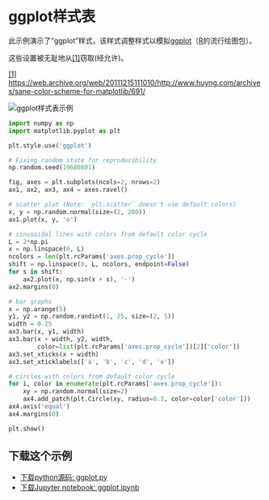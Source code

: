 # ggplot样式表

此示例演示了“ggplot”样式，该样式调整样式以模拟[ggplot](http://ggplot2.org/)（[R](https://www.r-project.org/)的流行绘图包）。

这些设置被无耻地从[[1]](https://matplotlib.org/gallery/style_sheets/ggplot.html#id2)窃取(经允许)。

[[1]](https://matplotlib.org/gallery/style_sheets/ggplot.html#id1) https://web.archive.org/web/20111215111010/http://www.huyng.com/archives/sane-color-scheme-for-matplotlib/691/

![ggplot样式表示例](https://matplotlib.org/_images/sphx_glr_ggplot_001.png)

```python
import numpy as np
import matplotlib.pyplot as plt

plt.style.use('ggplot')

# Fixing random state for reproducibility
np.random.seed(19680801)

fig, axes = plt.subplots(ncols=2, nrows=2)
ax1, ax2, ax3, ax4 = axes.ravel()

# scatter plot (Note: `plt.scatter` doesn't use default colors)
x, y = np.random.normal(size=(2, 200))
ax1.plot(x, y, 'o')

# sinusoidal lines with colors from default color cycle
L = 2*np.pi
x = np.linspace(0, L)
ncolors = len(plt.rcParams['axes.prop_cycle'])
shift = np.linspace(0, L, ncolors, endpoint=False)
for s in shift:
    ax2.plot(x, np.sin(x + s), '-')
ax2.margins(0)

# bar graphs
x = np.arange(5)
y1, y2 = np.random.randint(1, 25, size=(2, 5))
width = 0.25
ax3.bar(x, y1, width)
ax3.bar(x + width, y2, width,
        color=list(plt.rcParams['axes.prop_cycle'])[2]['color'])
ax3.set_xticks(x + width)
ax3.set_xticklabels(['a', 'b', 'c', 'd', 'e'])

# circles with colors from default color cycle
for i, color in enumerate(plt.rcParams['axes.prop_cycle']):
    xy = np.random.normal(size=2)
    ax4.add_patch(plt.Circle(xy, radius=0.3, color=color['color']))
ax4.axis('equal')
ax4.margins(0)

plt.show()
```

## 下载这个示例
            
- [下载python源码: ggplot.py](https://matplotlib.org/_downloads/ggplot.py)
- [下载Jupyter notebook: ggplot.ipynb](https://matplotlib.org/_downloads/ggplot.ipynb)